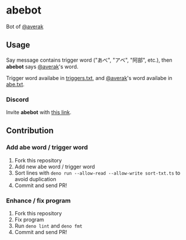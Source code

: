 # abebot

Bot of [@averak](https://github.com/averak)

## Usage

Say message contains trigger word ("あべ", "アベ", "阿部", etc.), then **abebot** says
[@averak](https://github.com/averak)'s word.

Trigger word availabe in [triggers.txt](./triggers.txt), and
[@averak](https://github.com/averak)'s word availabe in [abe.txt](./abe.txt).

### Discord

Invite **abebot** with
[this link](https://discord.com/api/oauth2/authorize?client_id=902522751930224660&permissions=2048&scope=bot).

## Contribution

### Add abe word / trigger word

1. Fork this repository
2. Add new abe word / trigger word
3. Sort lines with `deno run --allow-read --allow-write sort-txt.ts` to avoid
   duplication
4. Commit and send PR!

### Enhance / fix program

1. Fork this repository
2. Fix program
3. Run `deno lint` and `deno fmt`
4. Commit and send PR!
